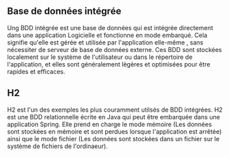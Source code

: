 ## Base de données intégrée
Ung BDD intégrée est une base de données qui est intégrée directement dans une application Logicielle et fonctionne en mode embarqué. Cela signifie qu'elle est gérée et utilisée par l'application elle-même , sans nécessiter de serveur de base de données externe. Ces BDD sont stockées localement sur le système de l'utilisateur ou dans le répertoire de l'application, et elles sont généralement lègères et optimisées pour être rapides et efficaces.

## H2
H2 est l'un des exemples les plus couramment utilsés de BDD intégrées. H2 est une BDD relationnelle écrite en Java qui peut être embarquée dans une application Spring. Elle prend en charge le mode mémoire (Les données sont stockées  en mémoire et sont perdues lorsque l'application est arrêtée) ainsi que le mode fichier (Les données sont stockées dans un fichier sur le système de fichiers de l'ordinaeur).